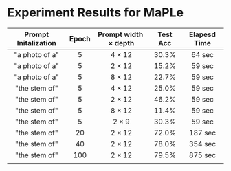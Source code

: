 # Experiment Results for MaPLe

| Prompt Initalization | Epoch | Prompt  $\text{width}\times \text{depth}$ | Test Acc  | Elapesd Time |
| :------------------: | :---: | :---------------------------------------: | :-------: | :----------: |
|    "a photo of a"    |   5   |                $4\times 12$                |   30.3%   |    64 sec    |
|    "a photo of a"     |   5   |                $2\times 12$                |   15.2%   |    59 sec    |
|    "a photo of a"     |   5   |                $8\times 12$                |   22.7%   |    59 sec    |
|    "the stem of"     |   5   |               $4\times 12$                |   25.0%   |    59 sec    |
|    "the stem of"     |  5   |               $2\times 12$                |   46.2%   |   59 sec    |
|    "the stem of"     |  5   |               $8\times 12$                |   11.4%   |   59 sec    |
|    "the stem of"     |  5  |               $2\times 9$                |   30.3%   |   59 sec    |
|    "the stem of"     |  20  |               $2\times 12$                |   72.0%   |   187 sec    |
|    "the stem of"     |  40  |               $2\times 12$                |   78.0%   |   354 sec    |
|    "the stem of"     |  100  |               $2\times 12$                |   79.5%   |   875 sec    |
|                      |       |                                           |           |              |
